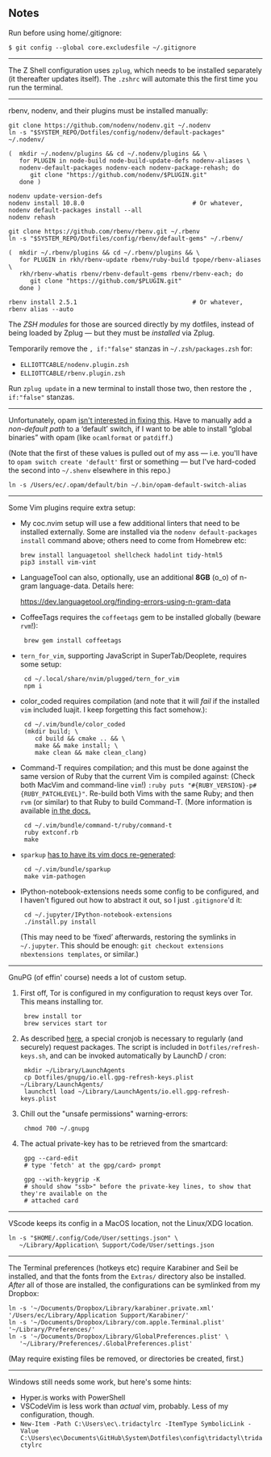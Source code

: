 Notes
-----
Run before using home/.gitignore:

    $ git config --global core.excludesfile ~/.gitignore

----

The Z Shell configuration uses `zplug`, which needs to be installed separately (it thereafter
updates itself). The `.zshrc` will automate this the first time you run the terminal.

----

rbenv, nodenv, and their plugins must be installed manually:

    git clone https://github.com/nodenv/nodenv.git ~/.nodenv
    ln -s "$SYSTEM_REPO/Dotfiles/config/nodenv/default-packages" ~/.nodenv/

    (  mkdir ~/.nodenv/plugins && cd ~/.nodenv/plugins && \
       for PLUGIN in node-build node-build-update-defs nodenv-aliases \
       nodenv-default-packages nodenv-each nodenv-package-rehash; do
          git clone "https://github.com/nodenv/$PLUGIN.git"
       done )

    nodenv update-version-defs
    nodenv install 10.8.0                              # Or whatever,
    nodenv default-packages install --all
    nodenv rehash

    git clone https://github.com/rbenv/rbenv.git ~/.rbenv
    ln -s "$SYSTEM_REPO/Dotfiles/config/rbenv/default-gems" ~/.rbenv/

    (  mkdir ~/.rbenv/plugins && cd ~/.rbenv/plugins && \
       for PLUGIN in rkh/rbenv-update rbenv/ruby-build tpope/rbenv-aliases \
       rkh/rbenv-whatis rbenv/rbenv-default-gems rbenv/rbenv-each; do
          git clone "https://github.com/$PLUGIN.git"
       done )

    rbenv install 2.5.1                                # Or whatever,
    rbenv alias --auto

The *ZSH modules* for those are sourced directly by my dotfiles, instead of being loaded by Zplug —
but they must be *installed* via Zplug.

Temporarily remove the `, if:"false"` stanzas in `~/.zsh/packages.zsh` for:
 - `ELLIOTTCABLE/nodenv.plugin.zsh`
 - `ELLIOTTCABLE/rbenv.plugin.zsh`

Run `zplug update` in a new terminal to install those two, then restore the `, if:"false"` stanzas.

----

Unfortunately, opam [isn't interested in fixing this](https://github.com/ocaml/opam/issues/3512).
Have to manually add a *non-default path* to a ‘default’ switch, if I want to be able to install
“global binaries” with opam (like `ocamlformat` or `patdiff`.)

(Note that the first of these values is pulled out of my ass — i.e. you'll have to `opam switch
create 'default'` first or something — but I've hard-coded the second into `~/.shenv` elsewhere in
this repo.)

    ln -s /Users/ec/.opam/default/bin ~/.bin/opam-default-switch-alias

----

Some Vim plugins require extra setup:

 - My coc.nvim setup will use a few additional linters that need to be installed externally. Some
   are installed via the `nodenv default-packages install` command above; others need to come from
   Homebrew etc:

       brew install languagetool shellcheck hadolint tidy-html5
       pip3 install vim-vint

 - LanguageTool can also, optionally, use an additional **8GB** (o_o) of n-gram language-data.
   Details here:

   <https://dev.languagetool.org/finding-errors-using-n-gram-data>

 - CoffeeTags requires the `coffeetags` gem to be installed globally (beware `rvm`!):

        brew gem install coffeetags

 - `tern_for_vim`, supporting JavaScript in SuperTab/Deoplete, requires some setup:

        cd ~/.local/share/nvim/plugged/tern_for_vim
        npm i

 - color_coded requires compilation (and note that it will *fail* if the installed `vim` included
   luajit. I keep forgetting this fact somehow.):

        cd ~/.vim/bundle/color_coded
        (mkdir build; \
           cd build && cmake .. && \
           make && make install; \
           make clean && make clean_clang)

 - Command-T requires compilation; and this must be done against the same version of Ruby that the
   current Vim is compiled against: (Check both MacVim and command-line `vim`!)
   `:ruby puts "#{RUBY_VERSION}-p#{RUBY_PATCHLEVEL}"`. Re-build both Vims with the same Ruby; and
   then `rvm` (or similar) to that Ruby to build Command-T. (More information is available [in the
   docs.][command-t]

        cd ~/.vim/bundle/command-t/ruby/command-t
        ruby extconf.rb
        make

 - `sparkup` [has to have its vim docs re-generated][sparkup]:

        cd ~/.vim/bundle/sparkup
        make vim-pathogen

   [command-t]: <https://github.com/wincent/Command-T>
   [sparkup]: <https://github.com/rstacruz/sparkup/blob/master/vim/README.txt>

 - IPython-notebook-extensions needs some config to be configured, and I haven't figured out how to
   abstract it out, so I just `.gitignore`'d it:

        cd ~/.jupyter/IPython-notebook-extensions
        ./install.py install

   (This may need to be ‘fixed’ afterwards, restoring the symlinks in `~/.jupyter`. This should be
   enough: `git checkout extensions nbextensions templates`, or similar.)

----

GnuPG (of effin' course) needs a lot of custom setup.

1. First off, Tor is configured in my configuration to requst keys over Tor. This means installing
   tor.

        brew install tor
        brew services start tor

2. As described [here](https://riseup.net/en/security/message-security/openpgp/best-practices), a
   special cronjob is necessary to regularly (and securely) request packages. The script is included
   in `Dotfiles/refresh-keys.sh`, and can be invoked automatically by LaunchD / cron:

        mkdir ~/Library/LaunchAgents
        cp Dotfiles/gnupg/io.ell.gpg-refresh-keys.plist ~/Library/LaunchAgents/
        launchctl load ~/Library/LaunchAgents/io.ell.gpg-refresh-keys.plist

3. Chill out the "unsafe permissions" warning-errors:

        chmod 700 ~/.gnupg

4. The actual private-key has to be retrieved from the smartcard:

        gpg --card-edit
        # type 'fetch' at the gpg/card> prompt

        gpg --with-keygrip -K
        # should show "ssb>" before the private-key lines, to show that they're available on the
        # attached card

----

VScode keeps its config in a MacOS location, not the Linux/XDG location.

    ln -s "$HOME/.config/Code/User/settings.json" \
       ~/Library/Application\ Support/Code/User/settings.json

----

The Terminal preferences (hotkeys etc) require Karabiner and Seil be installed, and that the fonts
from the `Extras/` directory also be installed. *After* all of those are installed, the
configurations can be symlinked from my Dropbox:

    ln -s '~/Documents/Dropbox/Library/karabiner.private.xml' '/Users/ec/Library/Application Support/Karabiner/'
    ln -s '~/Documents/Dropbox/Library/com.apple.Terminal.plist' '~/Library/Preferences/'
    ln -s '~/Documents/Dropbox/Library/GlobalPreferences.plist' \
       '~/Library/Preferences/.GlobalPreferences.plist'

(May require existing files be removed, or directories be created, first.)

----

Windows still needs some work, but here's some hints:

 - Hyper.is works with PowerShell
 - VSCodeVim is less work than *actual* vim, probably. Less of my configuration, though.
 - `New-Item -Path C:\Users\ec\.tridactylrc -ItemType SymbolicLink -Value C:\Users\ec\Documents\GitHub\System\Dotfiles\config\tridactyl\tridactylrc`
